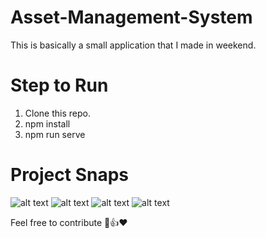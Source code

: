 # Asset-Management-System
This is basically a small application that I made in weekend.

# Step to Run
1. Clone this repo.
2. npm install
3. npm run serve

# Project Snaps
![alt text](https://github.com/kavyanshpandey/Asset-Management-System/blob/master/asm1pic.png)
![alt text](https://github.com/kavyanshpandey/Asset-Management-System/blob/master/asmpic4.png)
![alt text](https://github.com/kavyanshpandey/Asset-Management-System/blob/master/asmpic2.png)
![alt text](https://github.com/kavyanshpandey/Asset-Management-System/blob/master/asmpic3.png)

Feel free to contribute 🚀👍❤️

